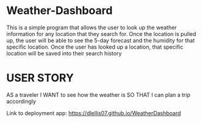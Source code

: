 # Weather-Dashboard
This is a simple program that allows the user to look up the weather information for any location that they search for. Once the location is pulled up, the user will be able to see the 5-day forecast and the humidity for that specific location. Once the user has looked up a location, that specific location will be saved into their search history

# USER STORY

AS a traveler
I WANT to see how the weather is 
SO THAT I can plan a trip accordingly

Link to deployment app: https://dlellis07.github.io/WeatherDashboard
